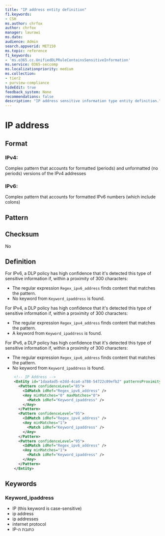 ```yaml
---
title: "IP address entity definition"
f1.keywords:
- CSH
ms.author: chrfox
author: chrfox
manager: laurawi
ms.date:
audience: Admin
search.appverid: MET150
ms.topic: reference
f1_keywords:
- 'ms.o365.cc.UnifiedDLPRuleContainsSensitiveInformation'
ms.service: O365-seccomp
ms.localizationpriority: medium
ms.collection:
- tier2
- purview-compliance
hideEdit: true
feedback_system: None
recommendations: false
description: "IP address sensitive information type entity definition."
---
```


# IP address

## Format

### IPv4:
Complex pattern that accounts for formatted (periods) and unformatted (no periods) versions of the IPv4 addresses

### IPv6:
Complex pattern that accounts for formatted IPv6 numbers (which include colons)

## Pattern

## Checksum

No

## Definition

For IPv6, a DLP policy has high confidence that it's detected this type of sensitive information if, within a proximity of 300 characters:

- The regular expression `Regex_ipv6_address` finds content that matches the pattern.
- No keyword from `Keyword_ipaddress` is found.

For IPv4, a DLP policy has high confidence that it's detected this type of sensitive information if, within a proximity of 300 characters:

- The regular expression `Regex_ipv4_address` finds content that matches the pattern.
- A keyword from `Keyword_ipaddress` is found.

For IPv6, a DLP policy has high confidence that it's detected this type of sensitive information if, within a proximity of 300 characters:

- The regular expression `Regex_ipv6_address` finds content that matches the pattern.
- No keyword from `Keyword_ipaddress` is found.

```xml
    <!-- IP Address -->
    <Entity id="1daa4ad5-e2dd-4ca4-a788-54722c09efb2" patternsProximity="300" recommendedConfidence="85">
      <Pattern confidenceLevel="85">
        <IdMatch idRef="Regex_ipv6_address" />
        <Any minMatches="0" maxMatches="0">
          <Match idRef="Keyword_ipaddress" />
        </Any>
      </Pattern>
      <Pattern confidenceLevel="95">
        <IdMatch idRef="Regex_ipv4_address" />
        <Any minMatches="1">
          <Match idRef="Keyword_ipaddress" />
        </Any>
      </Pattern>
      <Pattern confidenceLevel="95">
        <IdMatch idRef="Regex_ipv6_address" />
        <Any minMatches="1">
          <Match idRef="Keyword_ipaddress" />
        </Any>
      </Pattern>
    </Entity>
```

## Keywords

### Keyword_ipaddress

- IP (this keyword is case-sensitive)
- ip address
- ip addresses
- internet protocol
- IP-כתובת ה